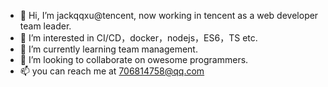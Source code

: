 - 👋 Hi, I’m jackqqxu@tencent, now working in tencent as a web developer team leader.
- 👀 I’m interested in CI/CD，docker，nodejs，ES6，TS etc.
- 🌱 I’m currently learning team management.
- 💞️ I’m looking to collaborate on owesome programmers.
- 📫 you can reach me at 706814758@qq.com

<!---
jackqqxu/jackqqxu is a ✨ special ✨ repository because its `README.md` (this file) appears on your GitHub profile.
You can click the Preview link to take a look at your changes.
--->

